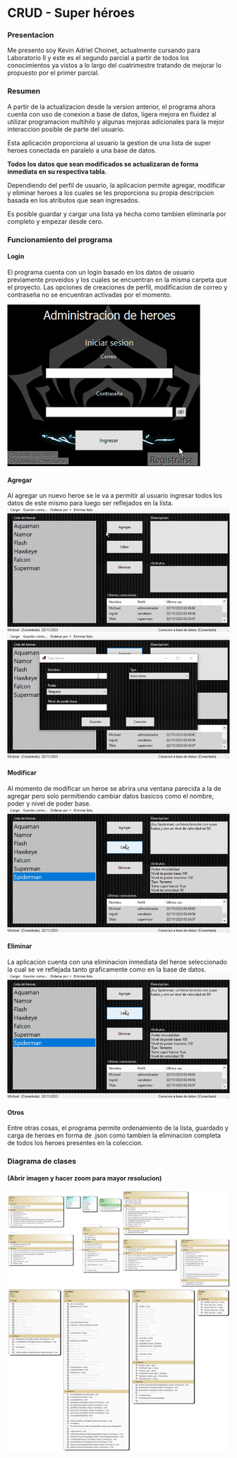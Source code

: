 # CRUD - Super héroes

### Presentacion

Me presento soy Kevin Adriel Choinet, actualmente cursando para Laboratorio II y este es el segundo parcial a partir de todos los conocimientos ya vistos a lo largo del cuatrimestre tratando de mejorar lo propuesto por el primer parcial.

### Resumen

A partir de la actualizacion desde la version anterior, el programa ahora cuenta con uso de conexion a base de datos, ligera mejora en fluidez al utilizar programacion multihilo y algunas mejoras adicionales para la mejor interaccion posible de parte del usuario.

Esta aplicación proporciona al usuario la gestion de una lista de super heroes conectada en paralelo a una base de datos. 

**Todos los datos que sean modificados se actualizaran de forma inmediata en su respectiva tabla.**

Dependiendo del perfil de usuario, la aplicacion permite agregar, modificar y eliminar heroes a los cuales se les proporciona su propia descripcion basada en los atributos que sean ingresados.

Es posible guardar y cargar una lista ya hecha como tambien eliminarla por completo y empezar desde cero.

### Funcionamiento del programa

#### Login

El programa cuenta con un login basado en los datos de usuario previamente proveidos y los cuales se encuentran en la misma carpeta que el proyecto.
Las opciones de creaciones de perfil, modificacion de correo y contraseña no se encuentran activadas por el momento.

![login](https://github.com/KevvCho/Choinet.Kevin.SegundoParcial/blob/master/ResourcesImg/login.gif)

#### Agregar

Al agregar un nuevo heroe se le va a permitir al usuario ingresar todos los datos de este mismo para luego ser reflejados en la lista.
![main1](https://github.com/KevvCho/Choinet.Kevin.SegundoParcial/blob/master/ResourcesImg/main1.gif)
![main2](https://github.com/KevvCho/Choinet.Kevin.SegundoParcial/blob/master/ResourcesImg/main2.gif)

#### Modificar

Al momento de modificar un heroe se abrira una ventana parecida a la de agregar pero solo permitiendo cambiar datos basicos como el nombre, poder y nivel de poder base.
![main3](https://github.com/KevvCho/Choinet.Kevin.SegundoParcial/blob/master/ResourcesImg/main3.gif)

#### Eliminar

La aplicacion cuenta con una eliminacion inmediata del heroe seleccionado la cual se ve reflejada tanto graficamente como en la base de datos.
![main3](https://github.com/KevvCho/Choinet.Kevin.SegundoParcial/blob/master/ResourcesImg/main3.gif)

#### Otros

Entre otras cosas, el programa permite ordenamiento de la lista, guardado y carga de heroes en forma de .json como tambien la eliminacion completa de todos los heroes presentes en la coleccion.

### Diagrama de clases

#### (Abrir imagen y hacer zoom para mayor resolucion)

![Diagrama entidades](https://github.com/KevvCho/Choinet.Kevin.SegundoParcial/blob/master/ResourcesImg/DiagramaEntidades.png)
![Diagrama form](https://github.com/KevvCho/Choinet.Kevin.SegundoParcial/blob/master/ResourcesImg/DiagramaLogin.png)



